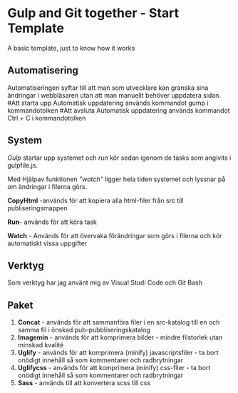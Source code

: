 # Gulp and Git together - Start Template
A basic template, just to know how it works

## Automatisering
Automatiseringen syftar till att man som utvecklare kan granska sina ändringar i webbläsaren utan att man manuellt behöver uppdatera sidan. 
#Att starta upp Automatisk uppdatering används kommandot gump i kommandotolken
#Att avsluta Automatisk uppdatering används kommandot Ctrl + C i kommandotolken

## System
_Gulp_ startar upp systemet och _run_ kör sedan igenom de tasks som angivits i gulpfile.js.

Med Hjälpav funktionen _"watch"_ ligger hela tiden systemet och lyssnar på om ändringar i filerna görs.

**CopyHtml** -används för att kopiera alla html-filer från src till publiseringsmappen

**Run**- används för att köra task

**Watch** - Används för att övervaka förändringar som görs i filerna och kör automatiskt vissa uppgifter

## Verktyg
Som verktyg har jag använt mig av Visual Studi Code och Git Bash

## Paket
1. **Concat** - används för att sammanföra filer i en src-katalog till en och samma fil i önskad pub-pubbliseringskatalog
2. **Imagemin** - används för att komprimera bilder - mindre filstorlek utan minskad kvalité 
3. **Uglify** - används för att komprimera (minify) javascriptsfiler - ta bort onödigt innehåll så som kommentarer och radbrytningar 
4. **Uglifycss** - används för att komprimera (minify) css-filer - ta bort onödigt innehåll så som kommentarer och radbrytningar 
5. **Sass** - används till att konvertera scss till css
